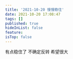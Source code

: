 ```yaml
---
title: '2021-10-20 慢慢稳住'
date: 2021-10-20 17:08:47
tags: []
published: true
hideInList: false
feature: 
isTop: false
---
```

有点稳住了
不确定反转
希望很大
<!-- more -->
